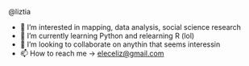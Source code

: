 @liztia
- 👀 I’m interested in mapping, data analysis, social science research
- 🌱 I’m currently learning Python and relearning R (lol)
- 💞️ I’m looking to collaborate on anythin that seems interessin
- 📫 How to reach me -> eleceliz@gmail.com

<!---
liztia/liztia is a ✨ special ✨ repository because its `README.md` (this file) appears on your GitHub profile.
You can click the Preview link to take a look at your changes.
--->
